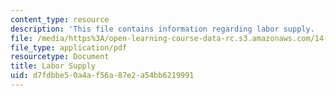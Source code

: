 ```yaml
---
content_type: resource
description: 'This file contains information regarding labor supply.  '
file: /media/https%3A/open-learning-course-data-rc.s3.amazonaws.com/14-05-intermediate-macroeconomics-spring-2013/d7fdbbe50a4af56a87e2a54bb6219991_MIT14_05S13_LecNot_labsupp.pdf
file_type: application/pdf
resourcetype: Document
title: Labor Supply
uid: d7fdbbe5-0a4a-f56a-87e2-a54bb6219991
---
```

